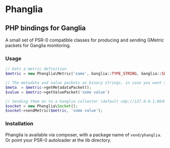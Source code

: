 # Phanglia
## PHP bindings for Ganglia

A small set of PSR-0 compatible classes for producing and sending GMetric packets
for Ganglia monitoring.

### Usage

```php
// Gets a metric definition
$metric = new Phanglia\Metric('name', Ganglia::TYPE_STRING, Ganglia::SLOPE_UNSPECIFIED);

// The metadata and value packets as binary strings, in case you want to send them yourself
$meta  = $metric->getMetadataPacket();
$value = $metric->getValuePacket('some value')

// Sending them on to a Ganglia collector (default udp://127.0.0.1:8649)
$socket = new Phanglia\Socket();
$socket->sendMetric($metric, 'some value');
```

### Installation

Phanglia is available via composer, with a package name of `vend/phanglia`. Or
point your PSR-0 autoloader at the lib directory.